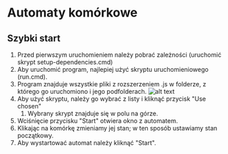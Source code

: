 # Automaty komórkowe

## Szybki start

1. Przed pierwszym uruchomieniem należy pobrać zależności (uruchomić skrypt setup-dependencies.cmd)
2. Aby uruchomić program, najlepiej użyć skryptu uruchomieniowego (run.cmd).
3. Program znajduje wszystkie pliki z rozszerzeniem .js w folderze, z którego go uruchomiono i jego podfolderach.
![alt text](https://git.e-science.pl/kwazny_252716_java/java-repo/blob/master/lab12/pics/Obraz1.png?raw=true)
4. Aby użyć skryptu, należy go wybrać z listy i kliknąć przycisk "Use chosen"
    1. Wybrany skrypt znajduje się w polu na górze.
5. Wciśnięcie przycisku "Start" otwiera okno z automatem.
6. Klikając na komórkę zmieniamy jej stan; w ten sposób ustawiamy stan początkowy.
7. Aby wystartować automat należy kliknąć "Start".
